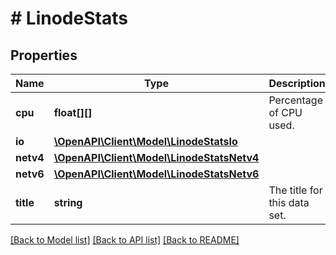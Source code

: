 # # LinodeStats

## Properties

Name | Type | Description | Notes
------------ | ------------- | ------------- | -------------
**cpu** | **float[][]** | Percentage of CPU used. | [optional]
**io** | [**\OpenAPI\Client\Model\LinodeStatsIo**](LinodeStatsIo.md) |  | [optional]
**netv4** | [**\OpenAPI\Client\Model\LinodeStatsNetv4**](LinodeStatsNetv4.md) |  | [optional]
**netv6** | [**\OpenAPI\Client\Model\LinodeStatsNetv6**](LinodeStatsNetv6.md) |  | [optional]
**title** | **string** | The title for this data set. | [optional]

[[Back to Model list]](../../README.md#models) [[Back to API list]](../../README.md#endpoints) [[Back to README]](../../README.md)
